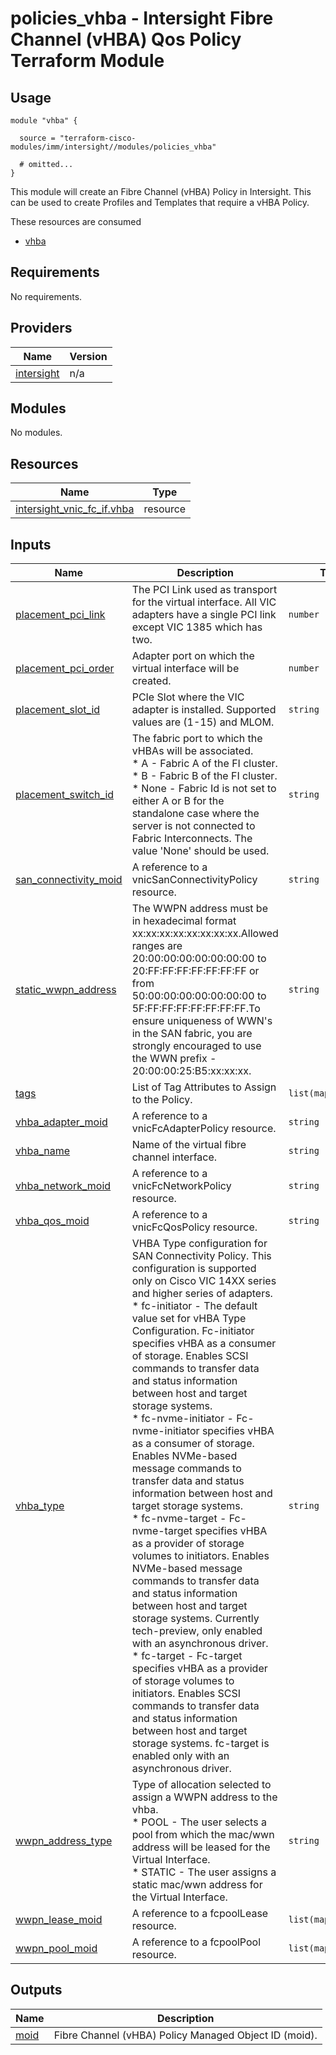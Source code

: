 # policies_vhba - Intersight Fibre Channel (vHBA) Qos Policy Terraform Module

## Usage

```hcl
module "vhba" {

  source = "terraform-cisco-modules/imm/intersight//modules/policies_vhba"

  # omitted...
}
```

This module will create an Fibre Channel (vHBA) Policy in Intersight.  This can be used to create Profiles and Templates that require a vHBA Policy.  

These resources are consumed

* [vhba](https://registry.terraform.io/providers/CiscoDevNet/intersight/latest/docs/resources/vnic_fc_if)

<!-- BEGINNING OF PRE-COMMIT-TERRAFORM DOCS HOOK -->
## Requirements

No requirements.

## Providers

| Name | Version |
|------|---------|
| <a name="provider_intersight"></a> [intersight](#provider\_intersight) | n/a |

## Modules

No modules.

## Resources

| Name | Type |
|------|------|
| [intersight_vnic_fc_if.vhba](https://registry.terraform.io/providers/CiscoDevNet/intersight/latest/docs/resources/vnic_fc_if) | resource |

## Inputs

| Name | Description | Type | Default | Required |
|------|-------------|------|---------|:--------:|
| <a name="input_placement_pci_link"></a> [placement\_pci\_link](#input\_placement\_pci\_link) | The PCI Link used as transport for the virtual interface. All VIC adapters have a single PCI link except VIC 1385 which has two. | `number` | `0` | no |
| <a name="input_placement_pci_order"></a> [placement\_pci\_order](#input\_placement\_pci\_order) | Adapter port on which the virtual interface will be created. | `number` | `0` | no |
| <a name="input_placement_slot_id"></a> [placement\_slot\_id](#input\_placement\_slot\_id) | PCIe Slot where the VIC adapter is installed. Supported values are (1-15) and MLOM. | `string` | `"MLOM"` | no |
| <a name="input_placement_switch_id"></a> [placement\_switch\_id](#input\_placement\_switch\_id) | The fabric port to which the vHBAs will be associated.<br> * A - Fabric A of the FI cluster.<br> * B - Fabric B of the FI cluster.<br> * None - Fabric Id is not set to either A or B for the standalone case where the server is not connected to Fabric Interconnects. The value 'None' should be used. | `string` | `"None"` | no |
| <a name="input_san_connectivity_moid"></a> [san\_connectivity\_moid](#input\_san\_connectivity\_moid) | A reference to a vnicSanConnectivityPolicy resource. | `string` | n/a | yes |
| <a name="input_static_wwpn_address"></a> [static\_wwpn\_address](#input\_static\_wwpn\_address) | The WWPN address must be in hexadecimal format xx:xx:xx:xx:xx:xx:xx:xx.Allowed ranges are 20:00:00:00:00:00:00:00 to 20:FF:FF:FF:FF:FF:FF:FF or from 50:00:00:00:00:00:00:00 to 5F:FF:FF:FF:FF:FF:FF:FF.To ensure uniqueness of WWN's in the SAN fabric, you are strongly encouraged to use the WWN prefix - 20:00:00:25:B5:xx:xx:xx. | `string` | `""` | no |
| <a name="input_tags"></a> [tags](#input\_tags) | List of Tag Attributes to Assign to the Policy. | `list(map(string))` | `[]` | no |
| <a name="input_vhba_adapter_moid"></a> [vhba\_adapter\_moid](#input\_vhba\_adapter\_moid) | A reference to a vnicFcAdapterPolicy resource. | `string` | n/a | yes |
| <a name="input_vhba_name"></a> [vhba\_name](#input\_vhba\_name) | Name of the virtual fibre channel interface. | `string` | `"vhba"` | no |
| <a name="input_vhba_network_moid"></a> [vhba\_network\_moid](#input\_vhba\_network\_moid) | A reference to a vnicFcNetworkPolicy resource. | `string` | n/a | yes |
| <a name="input_vhba_qos_moid"></a> [vhba\_qos\_moid](#input\_vhba\_qos\_moid) | A reference to a vnicFcQosPolicy resource. | `string` | n/a | yes |
| <a name="input_vhba_type"></a> [vhba\_type](#input\_vhba\_type) | VHBA Type configuration for SAN Connectivity Policy. This configuration is supported only on Cisco VIC 14XX series and higher series of adapters.<br> * fc-initiator - The default value set for vHBA Type Configuration. Fc-initiator specifies vHBA as a consumer of storage. Enables SCSI commands to transfer data and status information between host and target storage systems.<br> * fc-nvme-initiator - Fc-nvme-initiator specifies vHBA as a consumer of storage. Enables NVMe-based message commands to transfer data and status information between host and target storage systems.<br> * fc-nvme-target - Fc-nvme-target specifies vHBA as a provider of storage volumes to initiators. Enables NVMe-based message commands to transfer data and status information between host and target storage systems. Currently tech-preview, only enabled with an asynchronous driver.<br> * fc-target - Fc-target specifies vHBA as a provider of storage volumes to initiators. Enables SCSI commands to transfer data and status information between host and target storage systems. fc-target is enabled only with an asynchronous driver. | `string` | `"fc-initiator"` | no |
| <a name="input_wwpn_address_type"></a> [wwpn\_address\_type](#input\_wwpn\_address\_type) | Type of allocation selected to assign a WWPN address to the vhba.<br> * POOL - The user selects a pool from which the mac/wwn address will be leased for the Virtual Interface.<br> * STATIC - The user assigns a static mac/wwn address for the Virtual Interface. | `string` | `"POOL"` | no |
| <a name="input_wwpn_lease_moid"></a> [wwpn\_lease\_moid](#input\_wwpn\_lease\_moid) | A reference to a fcpoolLease resource. | `list(map(string))` | `[]` | no |
| <a name="input_wwpn_pool_moid"></a> [wwpn\_pool\_moid](#input\_wwpn\_pool\_moid) | A reference to a fcpoolPool resource. | `list(map(string))` | `[]` | no |

## Outputs

| Name | Description |
|------|-------------|
| <a name="output_moid"></a> [moid](#output\_moid) | Fibre Channel (vHBA) Policy Managed Object ID (moid). |
<!-- END OF PRE-COMMIT-TERRAFORM DOCS HOOK -->
